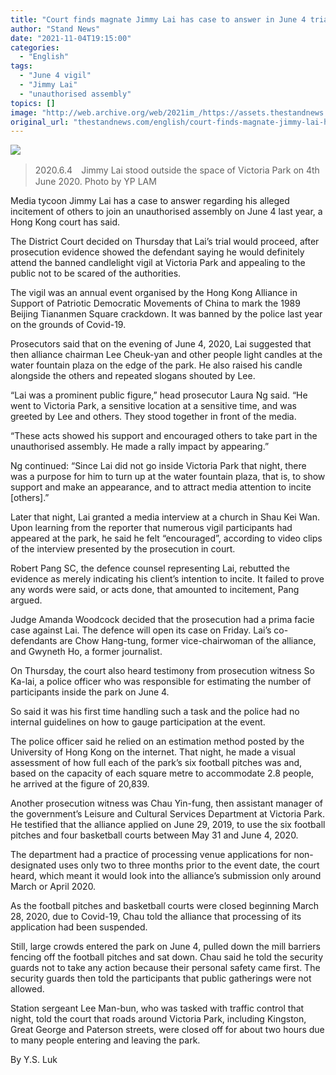 ```yaml
---
title: "Court finds magnate Jimmy Lai has case to answer in June 4 trial"
author: "Stand News"
date: "2021-11-04T19:15:00"
categories:
  - "English"
tags:
  - "June 4 vigil"
  - "Jimmy Lai"
  - "unauthorised assembly"
topics: []
image: "http://web.archive.org/web/2021im_/https://assets.thestandnews.com/media/photos/WhatsApp_Image_2021-11-04_at_19.09.31_JSVVrfo.jpeg"
original_url: "thestandnews.com/english/court-finds-magnate-jimmy-lai-has-case-to-answer-in-june-4-trial"
---
```

![](http://web.archive.org/web/2021im_/https://assets.thestandnews.com/media/photos/WhatsApp_Image_2021-11-04_at_19.09.31_JSVVrfo.jpeg)
> 2020.6.4　Jimmy Lai stood outside the space of Victoria Park on 4th June 2020. Photo by YP LAM

Media tycoon Jimmy Lai has a case to answer regarding his alleged incitement of others to join an unauthorised assembly on June 4 last year, a Hong Kong court has said.

The District Court decided on Thursday that Lai’s trial would proceed, after prosecution evidence showed the defendant saying he would definitely attend the banned candlelight vigil at Victoria Park and appealing to the public not to be scared of the authorities.

The vigil was an annual event organised by the Hong Kong Alliance in Support of Patriotic Democratic Movements of China to mark the 1989 Beijing Tiananmen Square crackdown. It was banned by the police last year on the grounds of Covid-19.

Prosecutors said that on the evening of June 4, 2020, Lai suggested that then alliance chairman Lee Cheuk-yan and other people light candles at the water fountain plaza on the edge of the park. He also raised his candle alongside the others and repeated slogans shouted by Lee.

“Lai was a prominent public figure,” head prosecutor Laura Ng said. “He went to Victoria Park, a sensitive location at a sensitive time, and was greeted by Lee and others. They stood together in front of the media. 

“These acts showed his support and encouraged others to take part in the unauthorised assembly. He made a rally impact by appearing.”

Ng continued: “Since Lai did not go inside Victoria Park that night, there was a purpose for him to turn up at the water fountain plaza, that is, to show support and make an appearance, and to attract media attention to incite \[others\].”

Later that night, Lai granted a media interview at a church in Shau Kei Wan. Upon learning from the reporter that numerous vigil participants had appeared at the park, he said he felt “encouraged”, according to video clips of the interview presented by the prosecution in court.

Robert Pang SC, the defence counsel representing Lai, rebutted the evidence as merely indicating his client’s intention to incite. It failed to prove any words were said, or acts done, that amounted to incitement, Pang argued.

Judge Amanda Woodcock decided that the prosecution had a prima facie case against Lai. The defence will open its case on Friday. Lai’s co-defendants are Chow Hang-tung, former vice-chairwoman of the alliance, and Gwyneth Ho, a former journalist.

On Thursday, the court also heard testimony from prosecution witness So Ka-lai, a police officer who was responsible for estimating the number of participants inside the park on June 4. 

So said it was his first time handling such a task and the police had no internal guidelines on how to gauge participation at the event.

The police officer said he relied on an estimation method posted by the University of Hong Kong on the internet. That night, he made a visual assessment of how full each of the park’s six football pitches was and, based on the capacity of each square metre to accommodate 2.8 people, he arrived at the figure of 20,839.

Another prosecution witness was Chau Yin-fung, then assistant manager of the government’s Leisure and Cultural Services Department at Victoria Park. He testified that the alliance applied on June 29, 2019, to use the six football pitches and four basketball courts between May 31 and June 4, 2020.

The department had a practice of processing venue applications for non-designated uses only two to three months prior to the event date, the court heard, which meant it would look into the alliance’s submission only around March or April 2020.

As the football pitches and basketball courts were closed beginning March 28, 2020, due to Covid-19, Chau told the alliance that processing of its application had been suspended.

Still, large crowds entered the park on June 4, pulled down the mill barriers fencing off the football pitches and sat down. Chau said he told the security guards not to take any action because their personal safety came first. The security guards then told the participants that public gatherings were not allowed.

Station sergeant Lee Man-bun, who was tasked with traffic control that night, told the court that roads around Victoria Park, including Kingston, Great George and Paterson streets, were closed off for about two hours due to many people entering and leaving the park.

By Y.S. Luk